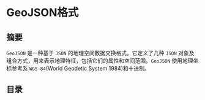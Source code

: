 # GeoJSON格式

## 摘要

`GeoJSON` 是一种基于 `JSON` 的地理空间数据交换格式。它定义了几种 `JSON` 对象及组合方式，用来表示地理特征，包括它们的属性和空间范围。`GeoJSON` 使用地理坐标参考系 `WGS-84`(World Geodetic
System 1984)和十进制。

## 目录
